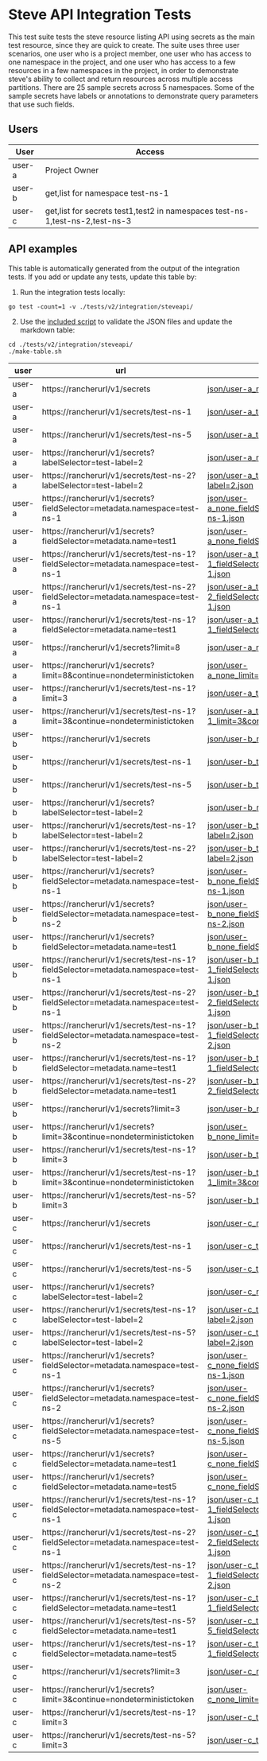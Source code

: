 Steve API Integration Tests
===========================

This test suite tests the steve resource listing API using secrets as the main
test resource, since they are quick to create. The suite uses three user
scenarios, one user who is a project member, one user who has access to one
namespace in the project, and one user who has access to a few resources in a
few namespaces in the project, in order to demonstrate steve's ability to
collect and return resources across multiple access partitions. There are 25
sample secrets across 5 namespaces. Some of the sample secrets have labels or
annotations to demonstrate query parameters that use such fields.

Users
-----

| User   | Access                                                                       |
|--------|------------------------------------------------------------------------------|
| user-a | Project Owner                                                                |
| user-b | get,list for namespace test-ns-1                                             |
| user-c | get,list for secrets test1,test2 in namespaces test-ns-1,test-ns-2,test-ns-3 |


API examples
------------

This table is automatically generated from the output of the integration tests. If you add or update any tests, update this table by:

1. Run the integration tests locally:

```
go test -count=1 -v ./tests/v2/integration/steveapi/
```

2. Use the [included script](./make-table.sh) to validate the JSON files and update the markdown table:

```
cd ./tests/v2/integration/steveapi/
./make-table.sh
```

<!-- INSERT TABLE HERE -->
| user   | url                                                                                | response                                                                                                                                       |
| ------ | ---------------------------------------------------------------------------------- | ---------------------------------------------------------------------------------------------------------------------------------------------- |
| user-a | https://rancherurl/v1/secrets                                                      | [json/user-a_none_none.json](json/user-a_none_none.json)                                                                                       |
| user-a | https://rancherurl/v1/secrets/test-ns-1                                            | [json/user-a_test-ns-1_none.json](json/user-a_test-ns-1_none.json)                                                                             |
| user-a | https://rancherurl/v1/secrets/test-ns-5                                            | [json/user-a_test-ns-5_none.json](json/user-a_test-ns-5_none.json)                                                                             |
| user-a | https://rancherurl/v1/secrets?labelSelector=test-label=2                           | [json/user-a_none_labelSelector=test-label=2.json](json/user-a_none_labelSelector=test-label=2.json)                                           |
| user-a | https://rancherurl/v1/secrets/test-ns-2?labelSelector=test-label=2                 | [json/user-a_test-ns-2_labelSelector=test-label=2.json](json/user-a_test-ns-2_labelSelector=test-label=2.json)                                 |
| user-a | https://rancherurl/v1/secrets?fieldSelector=metadata.namespace=test-ns-1           | [json/user-a_none_fieldSelector=metadata.namespace=test-ns-1.json](json/user-a_none_fieldSelector=metadata.namespace=test-ns-1.json)           |
| user-a | https://rancherurl/v1/secrets?fieldSelector=metadata.name=test1                    | [json/user-a_none_fieldSelector=metadata.name=test1.json](json/user-a_none_fieldSelector=metadata.name=test1.json)                             |
| user-a | https://rancherurl/v1/secrets/test-ns-1?fieldSelector=metadata.namespace=test-ns-1 | [json/user-a_test-ns-1_fieldSelector=metadata.namespace=test-ns-1.json](json/user-a_test-ns-1_fieldSelector=metadata.namespace=test-ns-1.json) |
| user-a | https://rancherurl/v1/secrets/test-ns-2?fieldSelector=metadata.namespace=test-ns-1 | [json/user-a_test-ns-2_fieldSelector=metadata.namespace=test-ns-1.json](json/user-a_test-ns-2_fieldSelector=metadata.namespace=test-ns-1.json) |
| user-a | https://rancherurl/v1/secrets/test-ns-1?fieldSelector=metadata.name=test1          | [json/user-a_test-ns-1_fieldSelector=metadata.name=test1.json](json/user-a_test-ns-1_fieldSelector=metadata.name=test1.json)                   |
| user-a | https://rancherurl/v1/secrets?limit=8                                              | [json/user-a_none_limit=8.json](json/user-a_none_limit=8.json)                                                                                 |
| user-a | https://rancherurl/v1/secrets?limit=8&continue=nondeterministictoken               | [json/user-a_none_limit=8&continue=nondeterministictoken.json](json/user-a_none_limit=8&continue=nondeterministictoken.json)                   |
| user-a | https://rancherurl/v1/secrets/test-ns-1?limit=3                                    | [json/user-a_test-ns-1_limit=3.json](json/user-a_test-ns-1_limit=3.json)                                                                       |
| user-a | https://rancherurl/v1/secrets/test-ns-1?limit=3&continue=nondeterministictoken     | [json/user-a_test-ns-1_limit=3&continue=nondeterministictoken.json](json/user-a_test-ns-1_limit=3&continue=nondeterministictoken.json)         |
| user-b | https://rancherurl/v1/secrets                                                      | [json/user-b_none_none.json](json/user-b_none_none.json)                                                                                       |
| user-b | https://rancherurl/v1/secrets/test-ns-1                                            | [json/user-b_test-ns-1_none.json](json/user-b_test-ns-1_none.json)                                                                             |
| user-b | https://rancherurl/v1/secrets/test-ns-5                                            | [json/user-b_test-ns-5_none.json](json/user-b_test-ns-5_none.json)                                                                             |
| user-b | https://rancherurl/v1/secrets?labelSelector=test-label=2                           | [json/user-b_none_labelSelector=test-label=2.json](json/user-b_none_labelSelector=test-label=2.json)                                           |
| user-b | https://rancherurl/v1/secrets/test-ns-1?labelSelector=test-label=2                 | [json/user-b_test-ns-1_labelSelector=test-label=2.json](json/user-b_test-ns-1_labelSelector=test-label=2.json)                                 |
| user-b | https://rancherurl/v1/secrets/test-ns-2?labelSelector=test-label=2                 | [json/user-b_test-ns-2_labelSelector=test-label=2.json](json/user-b_test-ns-2_labelSelector=test-label=2.json)                                 |
| user-b | https://rancherurl/v1/secrets?fieldSelector=metadata.namespace=test-ns-1           | [json/user-b_none_fieldSelector=metadata.namespace=test-ns-1.json](json/user-b_none_fieldSelector=metadata.namespace=test-ns-1.json)           |
| user-b | https://rancherurl/v1/secrets?fieldSelector=metadata.namespace=test-ns-2           | [json/user-b_none_fieldSelector=metadata.namespace=test-ns-2.json](json/user-b_none_fieldSelector=metadata.namespace=test-ns-2.json)           |
| user-b | https://rancherurl/v1/secrets?fieldSelector=metadata.name=test1                    | [json/user-b_none_fieldSelector=metadata.name=test1.json](json/user-b_none_fieldSelector=metadata.name=test1.json)                             |
| user-b | https://rancherurl/v1/secrets/test-ns-1?fieldSelector=metadata.namespace=test-ns-1 | [json/user-b_test-ns-1_fieldSelector=metadata.namespace=test-ns-1.json](json/user-b_test-ns-1_fieldSelector=metadata.namespace=test-ns-1.json) |
| user-b | https://rancherurl/v1/secrets/test-ns-2?fieldSelector=metadata.namespace=test-ns-1 | [json/user-b_test-ns-2_fieldSelector=metadata.namespace=test-ns-1.json](json/user-b_test-ns-2_fieldSelector=metadata.namespace=test-ns-1.json) |
| user-b | https://rancherurl/v1/secrets/test-ns-1?fieldSelector=metadata.namespace=test-ns-2 | [json/user-b_test-ns-1_fieldSelector=metadata.namespace=test-ns-2.json](json/user-b_test-ns-1_fieldSelector=metadata.namespace=test-ns-2.json) |
| user-b | https://rancherurl/v1/secrets/test-ns-1?fieldSelector=metadata.name=test1          | [json/user-b_test-ns-1_fieldSelector=metadata.name=test1.json](json/user-b_test-ns-1_fieldSelector=metadata.name=test1.json)                   |
| user-b | https://rancherurl/v1/secrets/test-ns-2?fieldSelector=metadata.name=test1          | [json/user-b_test-ns-2_fieldSelector=metadata.name=test1.json](json/user-b_test-ns-2_fieldSelector=metadata.name=test1.json)                   |
| user-b | https://rancherurl/v1/secrets?limit=3                                              | [json/user-b_none_limit=3.json](json/user-b_none_limit=3.json)                                                                                 |
| user-b | https://rancherurl/v1/secrets?limit=3&continue=nondeterministictoken               | [json/user-b_none_limit=3&continue=nondeterministictoken.json](json/user-b_none_limit=3&continue=nondeterministictoken.json)                   |
| user-b | https://rancherurl/v1/secrets/test-ns-1?limit=3                                    | [json/user-b_test-ns-1_limit=3.json](json/user-b_test-ns-1_limit=3.json)                                                                       |
| user-b | https://rancherurl/v1/secrets/test-ns-1?limit=3&continue=nondeterministictoken     | [json/user-b_test-ns-1_limit=3&continue=nondeterministictoken.json](json/user-b_test-ns-1_limit=3&continue=nondeterministictoken.json)         |
| user-b | https://rancherurl/v1/secrets/test-ns-5?limit=3                                    | [json/user-b_test-ns-5_limit=3.json](json/user-b_test-ns-5_limit=3.json)                                                                       |
| user-c | https://rancherurl/v1/secrets                                                      | [json/user-c_none_none.json](json/user-c_none_none.json)                                                                                       |
| user-c | https://rancherurl/v1/secrets/test-ns-1                                            | [json/user-c_test-ns-1_none.json](json/user-c_test-ns-1_none.json)                                                                             |
| user-c | https://rancherurl/v1/secrets/test-ns-5                                            | [json/user-c_test-ns-5_none.json](json/user-c_test-ns-5_none.json)                                                                             |
| user-c | https://rancherurl/v1/secrets?labelSelector=test-label=2                           | [json/user-c_none_labelSelector=test-label=2.json](json/user-c_none_labelSelector=test-label=2.json)                                           |
| user-c | https://rancherurl/v1/secrets/test-ns-1?labelSelector=test-label=2                 | [json/user-c_test-ns-1_labelSelector=test-label=2.json](json/user-c_test-ns-1_labelSelector=test-label=2.json)                                 |
| user-c | https://rancherurl/v1/secrets/test-ns-5?labelSelector=test-label=2                 | [json/user-c_test-ns-5_labelSelector=test-label=2.json](json/user-c_test-ns-5_labelSelector=test-label=2.json)                                 |
| user-c | https://rancherurl/v1/secrets?fieldSelector=metadata.namespace=test-ns-1           | [json/user-c_none_fieldSelector=metadata.namespace=test-ns-1.json](json/user-c_none_fieldSelector=metadata.namespace=test-ns-1.json)           |
| user-c | https://rancherurl/v1/secrets?fieldSelector=metadata.namespace=test-ns-2           | [json/user-c_none_fieldSelector=metadata.namespace=test-ns-2.json](json/user-c_none_fieldSelector=metadata.namespace=test-ns-2.json)           |
| user-c | https://rancherurl/v1/secrets?fieldSelector=metadata.namespace=test-ns-5           | [json/user-c_none_fieldSelector=metadata.namespace=test-ns-5.json](json/user-c_none_fieldSelector=metadata.namespace=test-ns-5.json)           |
| user-c | https://rancherurl/v1/secrets?fieldSelector=metadata.name=test1                    | [json/user-c_none_fieldSelector=metadata.name=test1.json](json/user-c_none_fieldSelector=metadata.name=test1.json)                             |
| user-c | https://rancherurl/v1/secrets?fieldSelector=metadata.name=test5                    | [json/user-c_none_fieldSelector=metadata.name=test5.json](json/user-c_none_fieldSelector=metadata.name=test5.json)                             |
| user-c | https://rancherurl/v1/secrets/test-ns-1?fieldSelector=metadata.namespace=test-ns-1 | [json/user-c_test-ns-1_fieldSelector=metadata.namespace=test-ns-1.json](json/user-c_test-ns-1_fieldSelector=metadata.namespace=test-ns-1.json) |
| user-c | https://rancherurl/v1/secrets/test-ns-2?fieldSelector=metadata.namespace=test-ns-1 | [json/user-c_test-ns-2_fieldSelector=metadata.namespace=test-ns-1.json](json/user-c_test-ns-2_fieldSelector=metadata.namespace=test-ns-1.json) |
| user-c | https://rancherurl/v1/secrets/test-ns-1?fieldSelector=metadata.namespace=test-ns-2 | [json/user-c_test-ns-1_fieldSelector=metadata.namespace=test-ns-2.json](json/user-c_test-ns-1_fieldSelector=metadata.namespace=test-ns-2.json) |
| user-c | https://rancherurl/v1/secrets/test-ns-1?fieldSelector=metadata.name=test1          | [json/user-c_test-ns-1_fieldSelector=metadata.name=test1.json](json/user-c_test-ns-1_fieldSelector=metadata.name=test1.json)                   |
| user-c | https://rancherurl/v1/secrets/test-ns-5?fieldSelector=metadata.name=test1          | [json/user-c_test-ns-5_fieldSelector=metadata.name=test1.json](json/user-c_test-ns-5_fieldSelector=metadata.name=test1.json)                   |
| user-c | https://rancherurl/v1/secrets/test-ns-1?fieldSelector=metadata.name=test5          | [json/user-c_test-ns-1_fieldSelector=metadata.name=test5.json](json/user-c_test-ns-1_fieldSelector=metadata.name=test5.json)                   |
| user-c | https://rancherurl/v1/secrets?limit=3                                              | [json/user-c_none_limit=3.json](json/user-c_none_limit=3.json)                                                                                 |
| user-c | https://rancherurl/v1/secrets?limit=3&continue=nondeterministictoken               | [json/user-c_none_limit=3&continue=nondeterministictoken.json](json/user-c_none_limit=3&continue=nondeterministictoken.json)                   |
| user-c | https://rancherurl/v1/secrets/test-ns-1?limit=3                                    | [json/user-c_test-ns-1_limit=3.json](json/user-c_test-ns-1_limit=3.json)                                                                       |
| user-c | https://rancherurl/v1/secrets/test-ns-5?limit=3                                    | [json/user-c_test-ns-5_limit=3.json](json/user-c_test-ns-5_limit=3.json)                                                                       |
